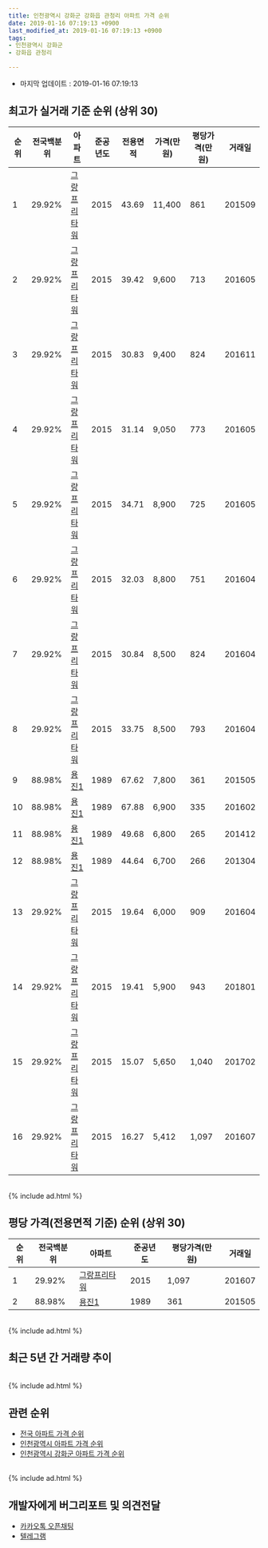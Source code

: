 ```yaml
---
title: 인천광역시 강화군 강화읍 관청리 아파트 가격 순위
date: 2019-01-16 07:19:13 +0900
last_modified_at: 2019-01-16 07:19:13 +0900
tags:
- 인천광역시 강화군
- 강화읍 관청리

---
```


* 마지막 업데이트 : 2019-01-16 07:19:13

## 최고가 실거래 기준 순위 (상위 30)


|순위|전국백분위|아파트|준공년도|전용면적|가격(만원)|평당가격(만원)|거래일|
|---|---|---|---|---|---|---|---|
|1|29.92%|[그랑프리타워](https://search.naver.com/search.naver?query=%EC%9D%B8%EC%B2%9C%EA%B4%91%EC%97%AD%EC%8B%9C+%EA%B0%95%ED%99%94%EA%B5%B0+%EA%B0%95%ED%99%94%EC%9D%8D+%EA%B4%80%EC%B2%AD%EB%A6%AC+%EA%B7%B8%EB%9E%91%ED%94%84%EB%A6%AC%ED%83%80%EC%9B%8C)|2015|43.69|11,400|861|201509|
|2|29.92%|[그랑프리타워](https://search.naver.com/search.naver?query=%EC%9D%B8%EC%B2%9C%EA%B4%91%EC%97%AD%EC%8B%9C+%EA%B0%95%ED%99%94%EA%B5%B0+%EA%B0%95%ED%99%94%EC%9D%8D+%EA%B4%80%EC%B2%AD%EB%A6%AC+%EA%B7%B8%EB%9E%91%ED%94%84%EB%A6%AC%ED%83%80%EC%9B%8C)|2015|39.42|9,600|713|201605|
|3|29.92%|[그랑프리타워](https://search.naver.com/search.naver?query=%EC%9D%B8%EC%B2%9C%EA%B4%91%EC%97%AD%EC%8B%9C+%EA%B0%95%ED%99%94%EA%B5%B0+%EA%B0%95%ED%99%94%EC%9D%8D+%EA%B4%80%EC%B2%AD%EB%A6%AC+%EA%B7%B8%EB%9E%91%ED%94%84%EB%A6%AC%ED%83%80%EC%9B%8C)|2015|30.83|9,400|824|201611|
|4|29.92%|[그랑프리타워](https://search.naver.com/search.naver?query=%EC%9D%B8%EC%B2%9C%EA%B4%91%EC%97%AD%EC%8B%9C+%EA%B0%95%ED%99%94%EA%B5%B0+%EA%B0%95%ED%99%94%EC%9D%8D+%EA%B4%80%EC%B2%AD%EB%A6%AC+%EA%B7%B8%EB%9E%91%ED%94%84%EB%A6%AC%ED%83%80%EC%9B%8C)|2015|31.14|9,050|773|201605|
|5|29.92%|[그랑프리타워](https://search.naver.com/search.naver?query=%EC%9D%B8%EC%B2%9C%EA%B4%91%EC%97%AD%EC%8B%9C+%EA%B0%95%ED%99%94%EA%B5%B0+%EA%B0%95%ED%99%94%EC%9D%8D+%EA%B4%80%EC%B2%AD%EB%A6%AC+%EA%B7%B8%EB%9E%91%ED%94%84%EB%A6%AC%ED%83%80%EC%9B%8C)|2015|34.71|8,900|725|201605|
|6|29.92%|[그랑프리타워](https://search.naver.com/search.naver?query=%EC%9D%B8%EC%B2%9C%EA%B4%91%EC%97%AD%EC%8B%9C+%EA%B0%95%ED%99%94%EA%B5%B0+%EA%B0%95%ED%99%94%EC%9D%8D+%EA%B4%80%EC%B2%AD%EB%A6%AC+%EA%B7%B8%EB%9E%91%ED%94%84%EB%A6%AC%ED%83%80%EC%9B%8C)|2015|32.03|8,800|751|201604|
|7|29.92%|[그랑프리타워](https://search.naver.com/search.naver?query=%EC%9D%B8%EC%B2%9C%EA%B4%91%EC%97%AD%EC%8B%9C+%EA%B0%95%ED%99%94%EA%B5%B0+%EA%B0%95%ED%99%94%EC%9D%8D+%EA%B4%80%EC%B2%AD%EB%A6%AC+%EA%B7%B8%EB%9E%91%ED%94%84%EB%A6%AC%ED%83%80%EC%9B%8C)|2015|30.84|8,500|824|201604|
|8|29.92%|[그랑프리타워](https://search.naver.com/search.naver?query=%EC%9D%B8%EC%B2%9C%EA%B4%91%EC%97%AD%EC%8B%9C+%EA%B0%95%ED%99%94%EA%B5%B0+%EA%B0%95%ED%99%94%EC%9D%8D+%EA%B4%80%EC%B2%AD%EB%A6%AC+%EA%B7%B8%EB%9E%91%ED%94%84%EB%A6%AC%ED%83%80%EC%9B%8C)|2015|33.75|8,500|793|201604|
|9|88.98%|[용진1](https://search.naver.com/search.naver?query=%EC%9D%B8%EC%B2%9C%EA%B4%91%EC%97%AD%EC%8B%9C+%EA%B0%95%ED%99%94%EA%B5%B0+%EA%B0%95%ED%99%94%EC%9D%8D+%EA%B4%80%EC%B2%AD%EB%A6%AC+%EC%9A%A9%EC%A7%841)|1989|67.62|7,800|361|201505|
|10|88.98%|[용진1](https://search.naver.com/search.naver?query=%EC%9D%B8%EC%B2%9C%EA%B4%91%EC%97%AD%EC%8B%9C+%EA%B0%95%ED%99%94%EA%B5%B0+%EA%B0%95%ED%99%94%EC%9D%8D+%EA%B4%80%EC%B2%AD%EB%A6%AC+%EC%9A%A9%EC%A7%841)|1989|67.88|6,900|335|201602|
|11|88.98%|[용진1](https://search.naver.com/search.naver?query=%EC%9D%B8%EC%B2%9C%EA%B4%91%EC%97%AD%EC%8B%9C+%EA%B0%95%ED%99%94%EA%B5%B0+%EA%B0%95%ED%99%94%EC%9D%8D+%EA%B4%80%EC%B2%AD%EB%A6%AC+%EC%9A%A9%EC%A7%841)|1989|49.68|6,800|265|201412|
|12|88.98%|[용진1](https://search.naver.com/search.naver?query=%EC%9D%B8%EC%B2%9C%EA%B4%91%EC%97%AD%EC%8B%9C+%EA%B0%95%ED%99%94%EA%B5%B0+%EA%B0%95%ED%99%94%EC%9D%8D+%EA%B4%80%EC%B2%AD%EB%A6%AC+%EC%9A%A9%EC%A7%841)|1989|44.64|6,700|266|201304|
|13|29.92%|[그랑프리타워](https://search.naver.com/search.naver?query=%EC%9D%B8%EC%B2%9C%EA%B4%91%EC%97%AD%EC%8B%9C+%EA%B0%95%ED%99%94%EA%B5%B0+%EA%B0%95%ED%99%94%EC%9D%8D+%EA%B4%80%EC%B2%AD%EB%A6%AC+%EA%B7%B8%EB%9E%91%ED%94%84%EB%A6%AC%ED%83%80%EC%9B%8C)|2015|19.64|6,000|909|201604|
|14|29.92%|[그랑프리타워](https://search.naver.com/search.naver?query=%EC%9D%B8%EC%B2%9C%EA%B4%91%EC%97%AD%EC%8B%9C+%EA%B0%95%ED%99%94%EA%B5%B0+%EA%B0%95%ED%99%94%EC%9D%8D+%EA%B4%80%EC%B2%AD%EB%A6%AC+%EA%B7%B8%EB%9E%91%ED%94%84%EB%A6%AC%ED%83%80%EC%9B%8C)|2015|19.41|5,900|943|201801|
|15|29.92%|[그랑프리타워](https://search.naver.com/search.naver?query=%EC%9D%B8%EC%B2%9C%EA%B4%91%EC%97%AD%EC%8B%9C+%EA%B0%95%ED%99%94%EA%B5%B0+%EA%B0%95%ED%99%94%EC%9D%8D+%EA%B4%80%EC%B2%AD%EB%A6%AC+%EA%B7%B8%EB%9E%91%ED%94%84%EB%A6%AC%ED%83%80%EC%9B%8C)|2015|15.07|5,650|1,040|201702|
|16|29.92%|[그랑프리타워](https://search.naver.com/search.naver?query=%EC%9D%B8%EC%B2%9C%EA%B4%91%EC%97%AD%EC%8B%9C+%EA%B0%95%ED%99%94%EA%B5%B0+%EA%B0%95%ED%99%94%EC%9D%8D+%EA%B4%80%EC%B2%AD%EB%A6%AC+%EA%B7%B8%EB%9E%91%ED%94%84%EB%A6%AC%ED%83%80%EC%9B%8C)|2015|16.27|5,412|1,097|201607|


<br>
{% include ad.html %}
<br>

## 평당 가격(전용면적 기준) 순위 (상위 30)


|순위|전국백분위|아파트|준공년도|평당가격(만원)|거래일|
|---|---|---|---|---|---|
|1|29.92%|[그랑프리타워](https://search.naver.com/search.naver?query=%EC%9D%B8%EC%B2%9C%EA%B4%91%EC%97%AD%EC%8B%9C+%EA%B0%95%ED%99%94%EA%B5%B0+%EA%B0%95%ED%99%94%EC%9D%8D+%EA%B4%80%EC%B2%AD%EB%A6%AC+%EA%B7%B8%EB%9E%91%ED%94%84%EB%A6%AC%ED%83%80%EC%9B%8C)|2015|1,097|201607|
|2|88.98%|[용진1](https://search.naver.com/search.naver?query=%EC%9D%B8%EC%B2%9C%EA%B4%91%EC%97%AD%EC%8B%9C+%EA%B0%95%ED%99%94%EA%B5%B0+%EA%B0%95%ED%99%94%EC%9D%8D+%EA%B4%80%EC%B2%AD%EB%A6%AC+%EC%9A%A9%EC%A7%841)|1989|361|201505|


<br>
{% include ad.html %}
<br>

## 최근 5년 간 거래량 추이


<div style="width:100%;">
    <canvas id="deal_progress" height="250"></canvas>
</div>

<script>
new Chart(document.getElementById("deal_progress"), {
    type: 'line',
    data: {
        labels: ['201401','201402','201403','201404','201405','201406','201407','201408','201409','201410','201411','201412','201501','201502','201503','201504','201505','201506','201507','201508','201509','201510','201511','201512','201601','201602','201603','201604','201605','201606','201607','201608','201609','201610','201611','201612','201701','201702','201703','201704','201705','201706','201707','201708','201709','201710','201711','201712','201801','201802','201803','201804','201805','201806','201807','201808','201809','201810','201811','201812','201901'],
        datasets: [{
            label: '실거래 수',
            pointRadius: 1,
            data: [0, 0, 0, 0, 0, 0, 0, 0, 0, 1, 0, 1, 0, 0, 0, 0, 1, 1, 0, 1, 2, 1, 0, 0, 0, 1, 0, 11, 25, 7, 8, 2, 3, 2, 2, 4, 5, 3, 3, 0, 0, 2, 1, 1, 0, 0, 1, 1, 1, 0, 3, 0, 1, 1, 3, 1, 4, 0, 3, 1, 2],
            borderColor: "rgba(255, 201, 14, 1)",
            backgroundColor: "rgba(255, 201, 14, 0.5)",
            fill: true,
        }]
    },
    options: {
        responsive: true,
        title: {
            display: true,
            text: '5년간 거래량 추이'
        },
        tooltips: {
            mode: 'index',
            intersect: false,
        },
        hover: {
            mode: 'nearest',
            intersect: true
        },
        scales: {
            xAxes: [{
                display: true,
                scaleLabel: {
                    display: true,
                    labelString: '년/월'
                }
            }],
            yAxes: [{
                display: true,
                ticks: {
                    suggestedMin: 0,
                },
                scaleLabel: {
                    display: true,
                    labelString: '실거래 수'
                }
            }]
        }
    }
});

</script>


<br>
{% include ad.html %}
<br>

## 관련 순위

- [전국 아파트 가격 순위](https://inasie.github.io/apt-ranking/전국)
- [인천광역시 아파트 가격 순위](https://inasie.github.io/apt-ranking/인천광역시)
- [인천광역시 강화군 아파트 가격 순위](https://inasie.github.io/apt-ranking/인천광역시-강화군)


<br>
{% include ad.html %}
<br>

## 개발자에게 버그리포트 및 의견전달

- [카카오톡 오픈채팅](https://open.kakao.com/o/gLJUAP4)
- [텔레그램](https://t.me/inasie)


